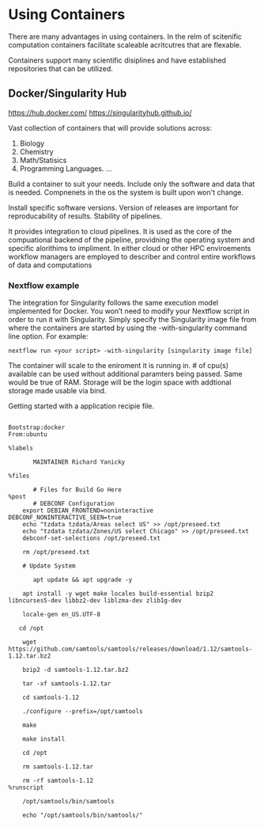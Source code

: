 # Using Containers

There are many advantages in using containers. In the relm of scitenific computation containers facilitate scaleable acritcutres that are flexable.

Containers support many scientific disiplines and have established repositories that can be utilized. 

## Docker/Singularity Hub

https://hub.docker.com/ 
https://singularityhub.github.io/ 

Vast collection of containers that will provide solutions across:

1) Biology
2) Chemistry
3) Math/Statisics
4) Programming Languages.
...


Build a container to suit your needs.
	Include only the software and data that is needed.
        Compnenets in the os the system is built upon won't change.


Install specific software versions.
	Version of releases are important for reproducability of results.
        Stability of pipelines.


It provides integration to cloud pipelines. It is used as the core of the compuational backend of the pipeline, providning the operating system and specific alorithims to impliment. 
In either cloud or other HPC enviroements workflow managers are employed to describer and control entire workflows of data and computations

### Nextflow example

The integration for Singularity follows the same execution model implemented for Docker. You won’t need to modify your Nextflow script in order to run it with Singularity. Simply specify the Singularity image file from where the containers are started by using the -with-singularity command line option. For example:

```
nextflow run <your script> -with-singularity [singularity image file]  
```


The container will scale to the eniroment it is running in.
	# of cpu(s) available can be used without additional paramters being passed.
	Same would be true of RAM.
        Storage will be the login space with addtional storage made usable via bind.



Getting started with a application recipie file.

```

Bootstrap:docker
From:ubuntu

%labels

       MAINTAINER Richard Yanicky

%files

       # Files for Build Go Here
%post
       # DEBCONF Configuration
    export DEBIAN_FRONTEND=noninteractive DEBCONF_NONINTERACTIVE_SEEN=true
    echo "tzdata tzdata/Areas select US" >> /opt/preseed.txt
    echo "tzdata tzdata/Zones/US select Chicago" >> /opt/preseed.txt
    debconf-set-selections /opt/preseed.txt

    rm /opt/preseed.txt

    # Update System

       apt update && apt upgrade -y

    apt install -y wget make locales build-essential bzip2 libncurses5-dev libbz2-dev liblzma-dev zlib1g-dev

    locale-gen en_US.UTF-8

   cd /opt

    wget https://github.com/samtools/samtools/releases/download/1.12/samtools-1.12.tar.bz2

    bzip2 -d samtools-1.12.tar.bz2

    tar -xf samtools-1.12.tar

    cd samtools-1.12

    ./configure --prefix=/opt/samtools

    make

    make install

    cd /opt

    rm samtools-1.12.tar

    rm -rf samtools-1.12
%runscript

    /opt/samtools/bin/samtools

    echo "/opt/samtools/bin/samtools/"

```
